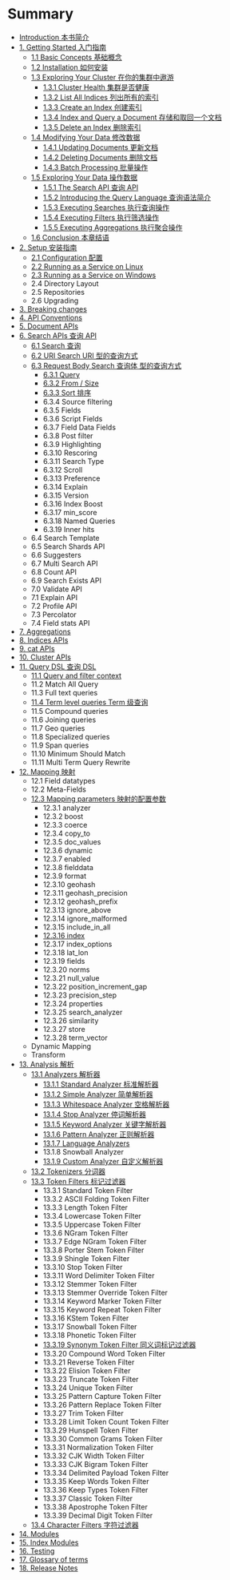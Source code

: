 # Summary

* [Introduction 本书简介](README.md)
* [1. Getting Started 入门指南](s01/00_getting_started.md)
   * [1.1 Basic Concepts 基础概念](s01/01_basic_concepts.md)
   * [1.2 Installation 如何安装](s01/02_installation.md)
   * [1.3 Exploring Your Cluster 在你的集群中遨游](s01/03_exploring_your_cluster.md)
       * [1.3.1 Cluster Health 集群是否健康](s01/03_01_cluster_health.md)
       * [1.3.2 List All Indices 列出所有的索引](s01/03_02_list_all_indices.md)
       * [1.3.3 Create an Index 创建索引](s01/03_03_create_an_index.md)
       * [1.3.4 Index and Query a Document 存储和取回一个文档](s01/03_04_index_and_query_a_document.md)
       * [1.3.5 Delete an Index 删除索引](s01/03_05_delete_an_index.md)
   * [1.4 Modifying Your Data 修改数据](s01/04_modifying_your_data.md)
       * [1.4.1 Updating Documents 更新文档](s01/04_01_updating_documents.md)
       * [1.4.2 Deleting Documents 删除文档](s01/04_02_deleting_documents.md)
       * [1.4.3 Batch Processing 批量操作](s01/04_03_batch_processing.md)
   * [1.5 Exploring Your Data 操作数据](s01/05_exploring_your_data.md)
       * [1.5.1 The Search API 查询 API](s01/05_01_the_search_api.md)
       * [1.5.2 Introducing the Query Language 查询语法简介](s01/05_02_introducing_the_query_language.md)
       * [1.5.3 Executing Searches 执行查询操作](s01/05_03_executing_searches.md)
       * [1.5.4 Executing Filters 执行筛选操作](s01/05_04_executing_filters.md)
       * [1.5.5 Executing Aggregations 执行聚合操作](s01/05_05_executing_aggregations.md)
   * [1.6 Conclusion 本章结语](s01/06_conclusion.md)
* [2. Setup 安装指南](s02/00_setup.md)
   * [2.1 Configuration 配置](s02/01_configuration.md)
   * [2.2 Running as a Service on Linux](s02/02_running_as_a_service_on_linux.md)
   * [2.3 Running as a Service on Windows](s02/03_running_as_a_service_on_windows.md)
   * 2.4 Directory Layout
   * 2.5 Repositories
   * 2.6 Upgrading
* [3. Breaking changes](s03/00_breaking_changes.md)
* [4. API Conventions](s04/00_api_conventions.md)
* [5. Document APIs](s05/00_document_apis.md)
* [6. Search APIs 查询 API](s06/00_search_apis.md)
   * [6.1 Search 查询](s06/01_search.md)
   * [6.2 URI Search URI 型的查询方式](s06/02_uri_search.md)
   * [6.3 Request Body Search 查询体 型的查询方式](s06/03_request_body_search.md)
       * [6.3.1 Query](s06/03_01_query.md)
       * [6.3.2 From / Size](s06/03_02_from__size.md)
       * [6.3.3 Sort 排序](s06/03_03_sort.md)
       * 6.3.4 Source filtering
       * 6.3.5 Fields
       * 6.3.6 Script Fields
       * 6.3.7 Field Data Fields
       * 6.3.8 Post filter
       * 6.3.9 Highlighting
       * 6.3.10 Rescoring
       * 6.3.11 Search Type
       * 6.3.12 Scroll
       * 6.3.13 Preference
       * 6.3.14 Explain
       * 6.3.15 Version
       * 6.3.16 Index Boost
       * 6.3.17 min_score
       * 6.3.18 Named Queries
       * 6.3.19 Inner hits
   * 6.4 Search Template
   * 6.5 Search Shards API
   * 6.6 Suggesters
   * 6.7 Multi Search API
   * 6.8 Count API
   * 6.9 Search Exists API
   * 7.0 Validate API
   * 7.1 Explain API
   * 7.2 Profile API
   * 7.3 Percolator
   * 7.4 Field stats API
* [7. Aggregations](s07/00_aggregations.md)
* [8. Indices APIs](s08/00_indices_apis.md)
* [9. cat APIs](s09/00_cat_apis.md)
* [10. Cluster APIs](s10/00_cluster_apis.md)
* [11. Query DSL 查询 DSL](s11/00_query_dsl.md)
   * [11.1 Query and filter context](s11/01_query_and_filter_context.md)
   * 11.2 Match All Query
   * 11.3 Full text queries
   * [11.4 Term level queries Term 级查询](s11/04_term_level_queries.md)
   * 11.5 Compound queries
   * 11.6 Joining queries
   * 11.7 Geo queries
   * 11.8 Specialized queries
   * 11.9 Span queries
   * 11.10 Minimum Should Match
   * 11.11 Multi Term Query Rewrite
* [12. Mapping 映射](s12/00_mapping.md)
   * 12.1 Field datatypes
   * 12.2 Meta-Fields
   * [12.3 Mapping parameters 映射的配置参数](s12/03_mapping_parameters.md)
       * 12.3.1 analyzer
       * 12.3.2 boost
       * 12.3.3 coerce
       * 12.3.4 copy_to
       * 12.3.5 doc_values
       * 12.3.6 dynamic
       * 12.3.7 enabled
       * 12.3.8 fielddata
       * 12.3.9 format
       * 12.3.10 geohash
       * 12.3.11 geohash_precision
       * 12.3.12 geohash_prefix
       * 12.3.13 ignore_above
       * 12.3.14 ignore_malformed
       * 12.3.15 include_in_all
       * [12.3.16 index](s12/03_16_index.md)
       * 12.3.17 index_options
       * 12.3.18 lat_lon
       * 12.3.19 fields
       * 12.3.20 norms
       * 12.3.21 null_value
       * 12.3.22 position_increment_gap
       * 12.3.23 precision_step
       * 12.3.24 properties
       * 12.3.25 search_analyzer
       * 12.3.26 similarity
       * 12.3.27 store
       * 12.3.28 term_vector
   * Dynamic Mapping
   * Transform
* [13. Analysis 解析](s13/00_analysis.md)
   * [13.1 Analyzers 解析器](s13/01_analyzers.md)
       * [13.1.1 Standard Analyzer 标准解析器](s13/01_01_standard_analyzer.md)
       * [13.1.2 Simple Analyzer 简单解析器](s13/01_02_simple_analyzer.md)
       * [13.1.3 Whitespace Analyzer 空格解析器](s13/01_03_whitespace_analyzer.md)
       * [13.1.4 Stop Analyzer 停词解析器](s13/01_04_stop_analyzer.md)
       * [13.1.5 Keyword Analyzer 关键字解析器](s13/01_05_keyword_analyzer.md)
       * [13.1.6 Pattern Analyzer 正则解析器](s13/01_06_pattern_analyzer.md)
       * [13.1.7 Language Analyzers](s13/01_07_language_analyzers.md)
       * 13.1.8 Snowball Analyzer
       * [13.1.9 Custom Analyzer 自定义解析器](s13/01_09_custom_analyzer.md)
   * [13.2 Tokenizers 分词器](s13/02_tokenizers.md)
   * [13.3 Token Filters 标记过滤器](s13/03_token_filters.md)
       * 13.3.1 Standard Token Filter
       * 13.3.2 ASCII Folding Token Filter
       * 13.3.3 Length Token Filter
       * 13.3.4 Lowercase Token Filter
       * 13.3.5 Uppercase Token Filter
       * 13.3.6 NGram Token Filter
       * 13.3.7 Edge NGram Token Filter
       * 13.3.8 Porter Stem Token Filter
       * 13.3.9 Shingle Token Filter
       * 13.3.10 Stop Token Filter
       * 13.3.11 Word Delimiter Token Filter
       * 13.3.12 Stemmer Token Filter
       * 13.3.13 Stemmer Override Token Filter
       * 13.3.14 Keyword Marker Token Filter
       * 13.3.15 Keyword Repeat Token Filter
       * 13.3.16 KStem Token Filter
       * 13.3.17 Snowball Token Filter
       * 13.3.18 Phonetic Token Filter
       * [13.3.19 Synonym Token Filter 同义词标记过滤器](s13/03_19_synonym_token_filter.md)
       * 13.3.20 Compound Word Token Filter
       * 13.3.21 Reverse Token Filter
       * 13.3.22 Elision Token Filter
       * 13.3.23 Truncate Token Filter
       * 13.3.24 Unique Token Filter
       * 13.3.25 Pattern Capture Token Filter
       * 13.3.26 Pattern Replace Token Filter
       * 13.3.27 Trim Token Filter
       * 13.3.28 Limit Token Count Token Filter
       * 13.3.29 Hunspell Token Filter
       * 13.3.30 Common Grams Token Filter
       * 13.3.31 Normalization Token Filter
       * 13.3.32 CJK Width Token Filter
       * 13.3.33 CJK Bigram Token Filter
       * 13.3.34 Delimited Payload Token Filter
       * 13.3.35 Keep Words Token Filter
       * 13.3.36 Keep Types Token Filter
       * 13.3.37 Classic Token Filter
       * 13.3.38 Apostrophe Token Filter
       * 13.3.39 Decimal Digit Token Filter
   * [13.4 Character Filters 字符过滤器](s13/04_character_filters.md)
* [14. Modules](s14/00_modules.md)
* [15. Index Modules](s15/00_index_modules.md)
* [16. Testing](s16/00_testing.md)
* [17. Glossary of terms](s17/00_glossary_of_terms.md)
* [18. Release Notes](s18/00_release_notes.md)

